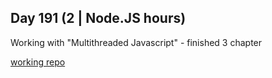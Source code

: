 ## Day 191 (2 | Node.JS hours)

Working with "Multithreaded Javascript" - finished 3 chapter

[working repo](https://github.com/alexvyber/multithreaded-javascript.git)
